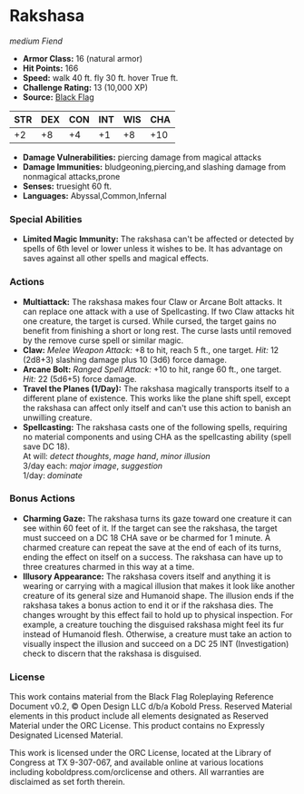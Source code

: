 # Rakshasa

*medium* *Fiend*

- **Armor Class:** 16 (natural armor)
- **Hit Points:** 166 
- **Speed:** walk 40 ft. fly 30 ft. hover True ft.
- **Challenge Rating:** 13 (10,000 XP)
- **Source:** [Black Flag](https://koboldpress.com/kpstore/product/tovrpg-pg-mv/)

| STR | DEX | CON | INT | WIS | CHA |
| --- | --- | --- | --- | --- | --- |
| +2 | +8 | +4 | +1 | +8 | +10 |

- **Damage Vulnerabilities:** piercing damage from magical attacks
- **Damage Immunities:** bludgeoning,piercing,and slashing damage from nonmagical attacks,prone
- **Senses:** truesight 60 ft.
- **Languages:** Abyssal,Common,Infernal

### Special Abilities

- **Limited Magic Immunity:** The rakshasa can't be affected or detected by spells of 6th level or lower unless it wishes to be. It has advantage on saves against all other spells and magical effects.

### Actions

- **Multiattack:** The rakshasa makes four Claw or Arcane Bolt attacks. It can replace one attack with a use of Spellcasting. If two Claw attacks hit one creature, the target is cursed. While cursed, the target gains no benefit from finishing a short or long rest. The curse lasts until removed by the remove curse spell or similar magic.
- **Claw:** _Melee Weapon Attack:_ +8 to hit, reach 5 ft., one target. _Hit:_ 12 (2d8+3) slashing damage plus 10 (3d6) force damage.
- **Arcane Bolt:** _Ranged Spell Attack:_ +10 to hit, range 60 ft., one target. _Hit:_ 22 (5d6+5) force damage.
- **Travel the Planes (1/Day):** The rakshasa magically transports itself to a different plane of existence. This works like the plane shift spell, except the rakshasa can affect only itself and can't use this action to banish an unwilling creature.
- **Spellcasting:** The rakshasa casts one of the following spells, requiring no material components and using CHA as the spellcasting ability (spell save DC 18).<br>At will: _detect thoughts_, _mage hand_, _minor illusion_<br>3/day each: _major image_, _suggestion_<br>1/day: _dominate_

### Bonus Actions

- **Charming Gaze:** The rakshasa turns its gaze toward one creature it can see within 60 feet of it. If the target can see the rakshasa, the target must succeed on a DC 18 CHA save or be charmed for 1 minute. A charmed creature can repeat the save at the end of each of its turns, ending the effect on itself on a success. The rakshasa can have up to three creatures charmed in this way at a time.
- **Illusory Appearance:** The rakshasa covers itself and anything it is wearing or carrying with a magical illusion that makes it look like another creature of its general size and Humanoid shape. The illusion ends if the rakshasa takes a bonus action to end it or if the rakshasa dies. The changes wrought by this effect fail to hold up to physical inspection. For example, a creature touching the disguised rakshasa might feel its fur instead of Humanoid flesh. Otherwise, a creature must take an action to visually inspect the illusion and succeed on a DC 25 INT (Investigation) check to discern that the rakshasa is disguised.


### License

This work contains material from the Black Flag Roleplaying Reference Document v0.2, © Open Design LLC d/b/a Kobold Press. Reserved Material elements in this product include all elements designated as Reserved Material under the ORC License. This product contains no Expressly Designated Licensed Material.

This work is licensed under the ORC License, located at the Library of Congress at TX 9-307-067, and available online at various locations including koboldpress.com/orclicense and others. All warranties are disclaimed as set forth therein.

